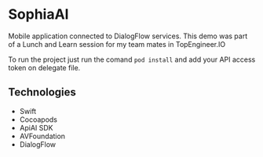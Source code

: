 # SophiaAI

Mobile application connected to DialogFlow services. This demo was part of a Lunch and Learn session for my team mates in TopEngineer.IO

To run the project just run the comand `pod install` and add your API access token on delegate file.

## Technologies

- Swift
- Cocoapods
- ApiAI SDK
- AVFoundation
- DialogFlow


